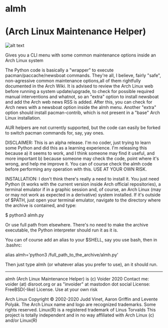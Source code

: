 # almh
# (Arch Linux Maintenance Helper)
![alt text](https://github.com/voider755/almh/blob/main/Screenshot_2020-12-27_00-42-34.png?raw=true)

Gives you a CLI menu with some common maintenance options inside an Arch Linux system 

The Python code is basically a "wrapper" to execute pacman/paccache/newsboat commands. They're all, I believe, fairly "safe", non-agressive common maintenance options,all of them rightfully documented in the Arch Wiki. It is advised to review the Arch Linux web before running a system update/upgrade, to check for possible required manual interventions and whatnot, so an "extra" option to install newsboat and add the Arch web news RSS is added. After this, you can check for Arch news with a newsboat option inside the almh menu. Another "extra" option should install pacman-contrib, which is not present in a "base" Arch Linux installation.

AUR helpers are not currently supported, but the code can easily be forked to switch pacman commands for, say, yay ones.

DISCLAIMER: This is an alpha release. I'm no coder, just trying to learn some Python and did this as a learning experience. I'm releasing this because a) it seems to work, and I think someone may find it useful, and more important b) because someone may check the code, point where it's wrong, and help me improve it. You can of course check the almh code before performing any operation with this. USE AT YOUR OWN RISK.

INSTALLATION: I don't think there's really a need to install it. You just need Python (it works with the current version inside Arch official repositories), a terminal emulator if in a graphic session and, of course, an Arch Linux (may or may not work as expected in a derivative) system installed. If it's outside of $PATH, just open your terminal emulator, navigate to the directory where the archive is contained, and type:

$ python3 almh.py

Or use full path from elsewhere. There's no need to make the archive executable, the Python interpreter should run it as it is.

You can of course add an alias to your $SHELL, say you use bash, then in .bashrc:

alias almh='python3 /full_path_to_the_archive/almh.py'

Then just type almh (or whatever alias you prefer to use), an it should run.
****************************************************************************
almh (Arch Linux Maintenance Helper) is (c) Voider 2020
Contact me: voider (at) disroot.org or as "invoider" at mastodon dot social
License: FreeBSD(-like) License. Use at your own risk

Arch Linux Copyright © 2002-2020 Judd Vinet, Aaron Griffin and Levente Polyák.
The Arch Linux name and logo are recognized trademarks. Some rights reserved.
Linux(R) is a registered trademark of Linus Torvalds
This project is totally independent and in no way affiliated with Arch Linux (c) and/or Linux(R)
